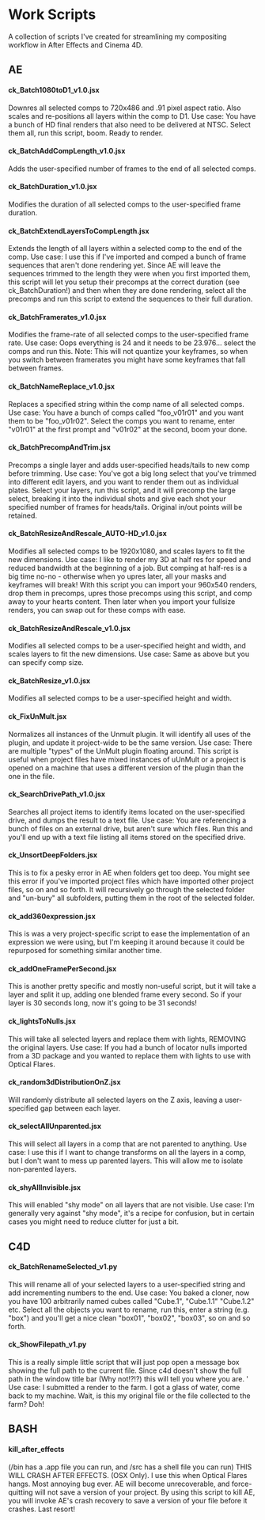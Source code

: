 # Work Scripts #

A collection of scripts I've created for streamlining my compositing workflow in After Effects and Cinema 4D. 

## AE ##

#### ck_Batch1080toD1_v1.0.jsx ####
Downres all selected comps to 720x486 and .91 pixel aspect ratio. Also scales and re-positions all layers within the comp to D1.
Use case: You have a bunch of HD final renders that also need to be delivered at NTSC.  Select them all, run this script, boom. Ready to render. 

#### ck_BatchAddCompLength_v1.0.jsx ####
Adds the user-specified number of frames to the end of all selected comps.

#### ck_BatchDuration_v1.0.jsx ####
Modifies the duration of all selected comps to the user-specified frame duration.

#### ck_BatchExtendLayersToCompLength.jsx ####
Extends the length of all layers within a selected comp to the end of the comp.
Use case: I use this if I've imported and comped a bunch of frame sequences that aren't done rendering yet. Since AE will leave the sequences trimmed to the length they were when you first imported them, this script will let you setup their precomps at the correct duration (see ck_BatchDuration!) and then when they are done rendering, select all the precomps and run this script to extend the sequences to their full duration. 

#### ck_BatchFramerates_v1.0.jsx ####
Modifies the frame-rate of all selected comps to the user-specified frame rate.
Use case: Oops everything is 24 and it needs to be 23.976... select the comps and run this. 
Note: This will not quantize your keyframes, so when you switch between framerates you might have some keyframes that fall between frames.

#### ck_BatchNameReplace_v1.0.jsx ####
Replaces a specified string within the comp name of all selected comps.
Use case: You have a bunch of comps called "foo_v01r01" and you want them to be "foo_v01r02". Select the comps you want to rename, enter "v01r01" at the first prompt and "v01r02" at the second, boom your done.

#### ck_BatchPrecompAndTrim.jsx ####
Precomps a single layer and adds user-specified heads/tails to new comp before trimming. 
Use case: You've got a big long select that you've trimmed into different edit layers, and you want to render them out as individual plates. Select your layers, run this script, and it will precomp the large select, breaking it into the individual shots and give each shot your specified number of frames for heads/tails. Original in/out points will be retained.

#### ck_BatchResizeAndRescale_AUTO-HD_v1.0.jsx ####
Modifies all selected comps to be 1920x1080, and scales layers to fit the new dimensions.
Use case: I like to render my 3D at half res for speed and reduced bandwidth at the beginning of a job.  But comping at half-res is a big time no-no - otherwise when yo upres later, all your masks and keyframes will break!  With this script you can import your 960x540 renders, drop them in precomps, upres those precomps using this script, and comp away to your hearts content.  Then later when you import your fullsize renders, you can swap out for these comps with ease.  

#### ck_BatchResizeAndRescale_v1.0.jsx ####
Modifies all selected comps to be a user-specified height and width, and scales layers to fit the new dimensions.
Use case: Same as above but you can specify comp size.

#### ck_BatchResize_v1.0.jsx ####
Modifies all selected comps to be a user-specified height and width.

#### ck_FixUnMult.jsx ####
Normalizes all instances of the Unmult plugin. It will identify all uses of the plugin, and update it project-wide to be the same version.
Use case: There are multiple "types" of the UnMult plugin floating around. This script is useful when project files have mixed instances of uUnMult or a project is opened on a machine that uses a different version of the plugin than the one in the file.

#### ck_SearchDrivePath_v1.0.jsx ####
Searches all project items to identify items located on the user-specified drive, and dumps the result to a text file.
Use case: You are referencing a bunch of files on an external drive, but aren't sure which files.  Run this and you'll end up with a text file listing all items stored on the specified drive.

#### ck_UnsortDeepFolders.jsx ####
This is to fix a pesky error in AE when folders get too deep.  You might see this error if you've imported project files which have imported other project files, so on and so forth.  It will recursively go through the selected folder and "un-bury" all subfolders, putting them in the root of the selected folder.

#### ck_add360expression.jsx ####
This is was a very project-specific script to ease the implementation of an expression we were using, but I'm keeping it around because it could be repurposed for something similar another time.

#### ck_addOneFramePerSecond.jsx ####
This is another pretty specific and mostly non-useful script, but it will take a layer and split it up, adding one blended frame every second. So if your layer is 30 seconds long, now it's going to be 31 seconds!

#### ck_lightsToNulls.jsx ####
This will take all selected layers and replace them with lights, REMOVING the original layers.
Use case: If you had a bunch of locator nulls imported from a 3D package and you wanted to replace them with lights to use with Optical Flares.

#### ck_random3dDistributionOnZ.jsx ####
Will randomly distribute all selected layers on the Z axis, leaving a user-specified gap between each layer.

#### ck_selectAllUnparented.jsx ####
This will select all layers in a comp that are not parented to anything.
Use case: I use this if I want to change transforms on all the layers in a comp, but I don't want to mess up parented layers.  This will allow me to isolate non-parented layers.

#### ck_shyAllInvisible.jsx ####
This will enabled "shy mode" on all layers that are not visible.
Use case: I'm generally very against "shy mode", it's a recipe for confusion, but in certain cases you might need to reduce clutter for just a bit.


## C4D ##

#### ck_BatchRenameSelected_v1.py ####
This will rename all of your selected layers to a user-specified string and add incrementing numbers to the end.
Use case:  You baked a cloner, now you have 100 arbitrarily named cubes called "Cube.1", "Cube.1.1" "Cube.1.2" etc.  Select all the objects you want to rename, run this, enter a string (e.g. "box") and you'll get a nice clean "box01", "box02", "box03", so on and so forth. 

#### ck_ShowFilepath_v1.py ####
This is a really simple little script that will just pop open a message box showing the full path to the current file.  Since c4d doesn't show the full path in the window title bar (Why not!?!?) this will tell you where you are. '
Use case: I submitted a render to the farm.  I got a glass of water, come back to my machine.  Wait, is this my original file or the file collected to the farm? Doh!


## BASH ##

#### kill_after_effects ####
(/bin has a .app file you can run, and /src has a shell file you can run)
THIS WILL CRASH AFTER EFFECTS. (OSX Only). 
I use this when Optical Flares hangs. Most annoying bug ever.  AE will become unrecoverable, and force-quitting will not save a version of your project. By using this script to kill AE, you will invoke AE's crash recovery to save a version of your file before it crashes. Last resort!   
